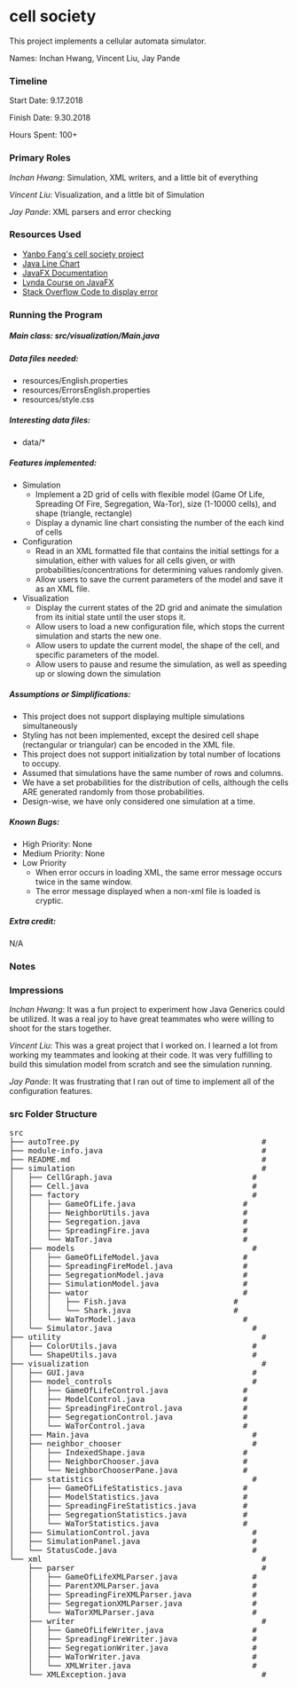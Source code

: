cell society
====

This project implements a cellular automata simulator.

Names: Inchan Hwang, Vincent Liu, Jay Pande

### Timeline

Start Date: 9.17.2018

Finish Date: 9.30.2018

Hours Spent: 100+

### Primary Roles
_Inchan Hwang_: Simulation, XML writers, and a little bit of everything

_Vincent Liu_: Visualization, and a little bit of Simulation

_Jay Pande_: XML parsers and error checking

### Resources Used

* [Yanbo Fang's cell society project](https://github.com/yanbofang/cell_society)
* [Java Line Chart](https://docs.oracle.com/javafx/2/charts/line-chart.htm)
* [JavaFX Documentation](https://docs.oracle.com/javase/8/javafx/api/javafx/)
* [Lynda Course on JavaFX](https://www.lynda.com/Java-tutorials/JavaFX-GUI-Development/466182-2.html?srchtrk=index%3a1%0alinktypeid%3a2%0aq%3ajavafx%0apage%3a1%0as%3arelevance%0asa%3atrue%0aproducttypeid%3a2)
* [Stack Overflow Code to display error](https://stackoverflow.com/questions/39149242/how-can-i-do-an-error-messages-in-javafx)


### Running the Program

##### Main class: src/visualization/Main.java

##### Data files needed: 
* resources/English.properties
* resources/ErrorsEnglish.properties
* resources/style.css

##### Interesting data files:
* data/*

##### Features implemented:
* Simulation
    * Implement a 2D grid of cells with flexible model (Game Of Life, Spreading Of Fire, Segregation, Wa-Tor), size (1-10000 cells), and shape (triangle, rectangle)
    * Display a dynamic line chart consisting the number of the each kind of cells
* Configuration
    * Read in an XML formatted file that contains the initial settings for a simulation, either with values for all cells given, 
    or with probabilities/concentrations for determining values randomly given.
    * Allow users to save the current parameters of the model and save it as an XML file.
* Visualization
    * Display the current states of the 2D grid and animate the simulation from its initial state until the user stops it.
    * Allow users to load a new configuration file, which stops the current simulation and starts the new one. 
    * Allow users to update the current model, the shape of the cell, and specific parameters of the model.
    * Allow users to pause and resume the simulation, as well as speeding up or slowing down the simulation

##### Assumptions or Simplifications:

* This project does not support displaying multiple simulations simultaneously
* Styling has not been implemented, except the desired cell shape (rectangular or triangular) can be encoded in 
the XML file.
* This project does not support initialization by total number of locations to occupy.
* Assumed that simulations have the same number of rows and columns.
* We have a set probabilities for the distribution of cells, although the cells ARE generated randomly from those probabilities.
* Design-wise, we have only considered one simulation at a time.


##### Known Bugs:
* High Priority: None
* Medium Priority: None
* Low Priority
    * When error occurs in loading XML, the same error message occurs twice in the same window.
    * The error message displayed when a non-xml file is loaded is cryptic.
    
##### Extra credit:
N/A

### Notes

### Impressions
_Inchan Hwang_: It was a fun project to experiment how Java Generics could be utilized. It was a real joy to have great teammates who were willing to shoot for the stars together.

_Vincent Liu_: This was a great project that I worked on. I learned a lot from working my teammates and looking at their code. It was very fulfilling to build this simulation model from scratch and see the simulation running.

_Jay Pande_: It was frustrating that I ran out of time to implement all of the configuration features.

### src Folder Structure
<pre>
src                                                           #
├── autoTree.py                                       #
├── module-info.java                                  #
├── README.md                                         #
├── simulation                                        #
│   ├── CellGraph.java                              #
│   ├── Cell.java                                   #
│   ├── factory                                     #
│   │   ├── GameOfLife.java                       #
│   │   ├── NeighborUtils.java                    #
│   │   ├── Segregation.java                      #
│   │   ├── SpreadingFire.java                    #
│   │   └── WaTor.java                            #
│   ├── models                                      #
│   │   ├── GameOfLifeModel.java                  #
│   │   ├── SpreadingFireModel.java               #
│   │   ├── SegregationModel.java                 #
│   │   ├── SimulationModel.java                  #
│   │   ├── wator                                 #
│   │   │   ├── Fish.java                       #
│   │   │   └── Shark.java                      #
│   │   └── WaTorModel.java                       #
│   └── Simulator.java                              #
├── utility                                           #
│   ├── ColorUtils.java                             #
│   └── ShapeUtils.java                             #
├── visualization                                     #
│   ├── GUI.java                                    #
│   ├── model_controls                              #
│   │   ├── GameOfLifeControl.java                #
│   │   ├── ModelControl.java                     #
│   │   ├── SpreadingFireControl.java             #
│   │   ├── SegregationControl.java               #
│   │   └── WaTorControl.java                     #
│   ├── Main.java                                   #
│   ├── neighbor_chooser                            #
│   │   ├── IndexedShape.java                     #
│   │   ├── NeighborChooser.java                  #
│   │   └── NeighborChooserPane.java              #
│   ├── statistics                                  #
│   │   ├── GameOfLifeStatistics.java             #
│   │   ├── ModelStatistics.java                  #
│   │   ├── SpreadingFireStatistics.java          #
│   │   ├── SegregationStatistics.java            #
│   │   └── WaTorStatistics.java                  #
│   ├── SimulationControl.java                      #
│   ├── SimulationPanel.java                        #
│   └── StatusCode.java                             #
└── xml                                               #
    ├── parser                                        #
    │   ├── GameOfLifeXMLParser.java                #
    │   ├── ParentXMLParser.java                    #
    │   ├── SpreadingFireXMLParser.java             #
    │   ├── SegregationXMLParser.java               #
    │   └── WaTorXMLParser.java                     #
    ├── writer                                        #
    │   ├── GameOfLifeWriter.java                   #
    │   ├── SpreadingFireWriter.java                #
    │   ├── SegregationWriter.java                  #
    │   ├── WaTorWriter.java                        #
    │   └── XMLWriter.java                          #
    └── XMLException.java                             #

</pre>
